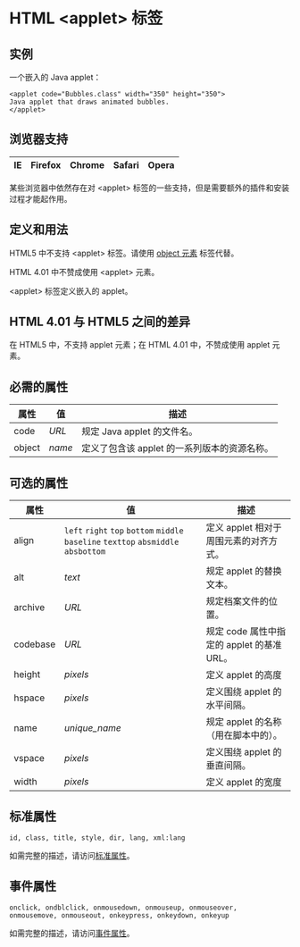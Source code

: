 # HTML &lt;applet&gt; 标签

## 实例

一个嵌入的 Java applet：

```
<applet code="Bubbles.class" width="350" height="350">
Java applet that draws animated bubbles.
</applet>

```

## 浏览器支持

| IE | Firefox | Chrome | Safari | Opera |
| --- | --- | --- | --- | --- |

某些浏览器中依然存在对 &lt;applet&gt; 标签的一些支持，但是需要额外的插件和安装过程才能起作用。

## 定义和用法

HTML5 中不支持 &lt;applet&gt; 标签。请使用 [object 元素](/tags/tag_object.asp "HTML &lt;object&gt; 标签") 标签代替。

HTML 4.01 中不赞成使用 &lt;applet&gt; 元素。

&lt;applet&gt; 标签定义嵌入的 applet。

## HTML 4.01 与 HTML5 之间的差异

在 HTML5 中，不支持 applet 元素；在 HTML 4.01 中，不赞成使用 applet 元素。

## 必需的属性

| 属性 | 值 | 描述 |
| --- | --- | --- |
| code | _URL_ | 规定 Java applet 的文件名。 |
| object | _name_ | 定义了包含该 applet 的一系列版本的资源名称。 |

## 可选的属性

| 属性 | 值 | 描述 |
| --- | --- | --- |
| align |    `left`   `right`   `top`   `bottom`   `middle`   `baseline`   `texttop`   `absmiddle`   `absbottom` | 定义 applet 相对于周围元素的对齐方式。 |
| alt | _text_ | 规定 applet 的替换文本。 |
| archive | _URL_ | 规定档案文件的位置。 |
| codebase | _URL_ | 规定 code 属性中指定的 applet 的基准 URL。 |
| height | _pixels_ | 定义 applet 的高度 |
| hspace | _pixels_ | 定义围绕 applet 的水平间隔。 |
| name | *unique_name* | 规定 applet 的名称（用在脚本中的）。 |
| vspace | _pixels_ | 定义围绕 applet 的垂直间隔。 |
| width | _pixels_ | 定义 applet 的宽度 |

## 标准属性

```
id, class, title, style, dir, lang, xml:lang
```

如需完整的描述，请访问[标准属性](/tags/html_ref_standardattributes.asp)。

## 事件属性

```
onclick, ondblclick, onmousedown, onmouseup, onmouseover,
onmousemove, onmouseout, onkeypress, onkeydown, onkeyup

```

如需完整的描述，请访问[事件属性](/tags/html_ref_eventattributes.asp)。
